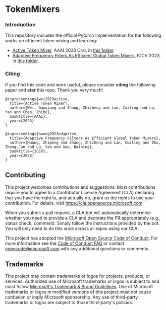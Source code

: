 # TokenMixers

### Introduction
This repository includes the official Pytorch implementation for the following works on efficient token mixing and learning:
- [Active Token Mixer](https://arxiv.org/abs/2302.14402), AAAI 2023 Oral, in [this folder](https://oai.azure.com/portal/12e4fd51447842059bfaf89af93e0dfd/ActiveMLP/).
- [Adaptive Frequency Filters As Efficient Global Token Mixers](https://arxiv.org/abs/2302.14402), ICCV 2023, in [this folder](https://oai.azure.com/portal/12e4fd51447842059bfaf89af93e0dfd/AFFNet/).



### Citing
If you find this code and work useful, please consider **citing** the following paper and **star** this repo. Thank you very much!
```
@inproceedings{wei2023active,
  title={Active Token Mixer},
  author={Wei, Guoqiang and Zhang, Zhizheng and Lan, Cuiling and Lu, Yan and Chen, Zhibo},
  booktitle={AAAI},
  year={2023}
}

@inproceedings{huang2023adaptive,
  title={Adaptive Frequency Filters As Efficient Global Token Mixers},
  author={Huang, Zhipeng and Zhang, Zhizheng and Lan, Cuiling and Zha, Zheng-Jun and Lu, Yan and Guo, Baining},
  booktitle={ICCV},
  year={2023}
}
```

## Contributing

This project welcomes contributions and suggestions.  Most contributions require you to agree to a
Contributor License Agreement (CLA) declaring that you have the right to, and actually do, grant us
the rights to use your contribution. For details, visit https://cla.opensource.microsoft.com.

When you submit a pull request, a CLA bot will automatically determine whether you need to provide
a CLA and decorate the PR appropriately (e.g., status check, comment). Simply follow the instructions
provided by the bot. You will only need to do this once across all repos using our CLA.

This project has adopted the [Microsoft Open Source Code of Conduct](https://opensource.microsoft.com/codeofconduct/).
For more information see the [Code of Conduct FAQ](https://opensource.microsoft.com/codeofconduct/faq/) or
contact [opencode@microsoft.com](mailto:opencode@microsoft.com) with any additional questions or comments.

## Trademarks

This project may contain trademarks or logos for projects, products, or services. Authorized use of Microsoft 
trademarks or logos is subject to and must follow 
[Microsoft's Trademark & Brand Guidelines](https://www.microsoft.com/en-us/legal/intellectualproperty/trademarks/usage/general).
Use of Microsoft trademarks or logos in modified versions of this project must not cause confusion or imply Microsoft sponsorship.
Any use of third-party trademarks or logos are subject to those third-party's policies.
